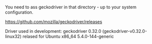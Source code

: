 You need to ass geckodriver in that directory - up to your system configuration.

https://github.com/mozilla/geckodriver/releases

Driver used in development: geckodriver 0.32.0 (geckodriver-v0.32.0-linux32) relased for Ubuntu x86_64 5.4.0-144-generic

